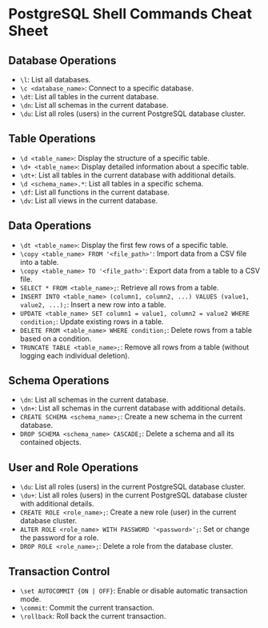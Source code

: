 # PostgreSQL Shell Commands Cheat Sheet

## Database Operations

- `\l`: List all databases.
- `\c <database_name>`: Connect to a specific database.
- `\dt`: List all tables in the current database.
- `\dn`: List all schemas in the current database.
- `\du`: List all roles (users) in the current PostgreSQL database cluster.

## Table Operations

- `\d <table_name>`: Display the structure of a specific table.
- `\d+ <table_name>`: Display detailed information about a specific table.
- `\dt+`: List all tables in the current database with additional details.
- `\d <schema_name>.*`: List all tables in a specific schema.
- `\df`: List all functions in the current database.
- `\dv`: List all views in the current database.

## Data Operations

- `\dt <table_name>`: Display the first few rows of a specific table.
- `\copy <table_name> FROM '<file_path>'`: Import data from a CSV file into a table.
- `\copy <table_name> TO '<file_path>'`: Export data from a table to a CSV file.
- `SELECT * FROM <table_name>;`: Retrieve all rows from a table.
- `INSERT INTO <table_name> (column1, column2, ...) VALUES (value1, value2, ...);`: Insert a new row into a table.
- `UPDATE <table_name> SET column1 = value1, column2 = value2 WHERE condition;`: Update existing rows in a table.
- `DELETE FROM <table_name> WHERE condition;`: Delete rows from a table based on a condition.
- `TRUNCATE TABLE <table_name>;`: Remove all rows from a table (without logging each individual deletion).

## Schema Operations

- `\dn`: List all schemas in the current database.
- `\dn+`: List all schemas in the current database with additional details.
- `CREATE SCHEMA <schema_name>;`: Create a new schema in the current database.
- `DROP SCHEMA <schema_name> CASCADE;`: Delete a schema and all its contained objects.

## User and Role Operations

- `\du`: List all roles (users) in the current PostgreSQL database cluster.
- `\du+`: List all roles (users) in the current PostgreSQL database cluster with additional details.
- `CREATE ROLE <role_name>;`: Create a new role (user) in the current database cluster.
- `ALTER ROLE <role_name> WITH PASSWORD '<password>';`: Set or change the password for a role.
- `DROP ROLE <role_name>;`: Delete a role from the database cluster.

## Transaction Control

- `\set AUTOCOMMIT {ON | OFF}`: Enable or disable automatic transaction mode.
- `\commit`: Commit the current transaction.
- `\rollback`: Roll back the current transaction.

